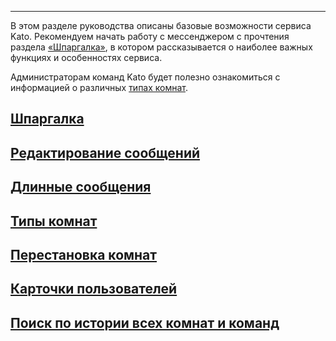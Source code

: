 ***

В этом разделе руководства описаны базовые возможности сервиса Kato. Рекомендуем начать работу с мессенджером с прочтения раздела [«Шпаргалка»](/articles/ru/general/cheatsheet), в котором рассказывается о наиболее важных функциях и особенностях сервиса.

Администраторам команд Kato будет полезно ознакомиться с информацией о различных [типах комнат](/articles/ru/room-types/).

## [Шпаргалка](/articles/ru/general/cheatsheet/)
## [Редактирование сообщений](/articles/ru/general/edit-message/)
## [Длинные сообщения](/articles/ru/general/rich-paste-support/)
## [Типы комнат](/articles/ru/general/room-types/)
## [Перестановка комнат](/articles/ru/general/room-drag-n-drop/)
## [Карточки пользователей](/articles/ru/general/profile-cards/)
## [Поиск по истории всех комнат и команд](/articles/ru/general/global-search/)

